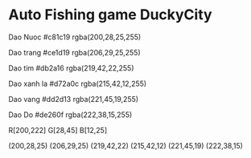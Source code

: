 # Auto Fishing game DuckyCity

Dao Nuoc
#c81c19
rgba(200,28,25,255)

Dao trang
#ce1d19
rgba(206,29,25,255)

Dao tim
#db2a16
rgba(219,42,22,255)

Dao xanh la
#d72a0c
rgba(215,42,12,255)

Dao vang
#dd2d13
rgba(221,45,19,255)

Dao Do
#de260f
rgba(222,38,15,255)

R[200,222] G[28,45] B[12,25]


(200,28,25)
(206,29,25)
(219,42,22)
(215,42,12)
(221,45,19)
(222,38,15)